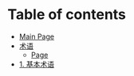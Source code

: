 # Table of contents

* [Main Page](README.md)
* [术语](shu-yu/README.md)
  * [Page](shu-yu/page.md)
* [1. 基本术语](基本术语.md)
